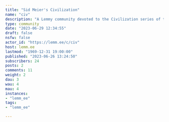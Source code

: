 ```yaml
---
title: "Sid Meier's Civilization" 
name: "civ"
description: "A Lemmy community devoted to the Civilization series of turn-based strategy video games and its spin-offs"
type: community
date: "2023-06-29 12:34:55"
draft: false
nsfw: false
actor_id: "https://lemm.ee/c/civ"
host: lemm.ee
lastmod: "1969-12-31 19:00:00"
published: "2023-06-26 13:24:50"
subscribers: 24
posts: 2
comments: 11
weight: 2
dau: 3
wau: 4
mau: 4
instances:
- "lemm_ee"
tags: 
- "lemm_ee"

---
```

